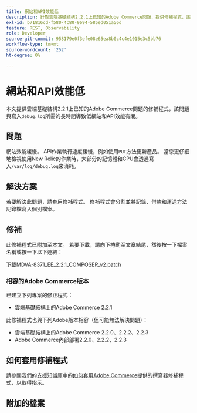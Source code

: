 ```yaml
---
title: 網站和API效能低
description: 針對雲端基礎結構2.2.1上已知的Adobe Commerce問題，提供修補程式，該問題與寫入「debug.log」所需的長時間導致低網站和API效能有關。
exl-id: b71816cd-f580-4c80-9694-585ed051a56d
feature: REST, Observability
role: Developer
source-git-commit: 958179e0f3efe08e65ea8b0c4c4e1015e3c5bb76
workflow-type: tm+mt
source-wordcount: '252'
ht-degree: 0%

---
```


# 網站和API效能低

本文提供雲端基礎結構2.2.1上已知的Adobe Commerce問題的修補程式，該問題與寫入`debug.log`所需的長時間導致低網站和API效能有關。

## 問題

網站效能緩慢。 API作業執行速度緩慢，例如使用`PUT`方法更新產品。 當您更仔細地檢視使用New Relic的作業時，大部分的記憶體和CPU會透過寫入`/var/log/debug.log`來消耗。

## 解決方案

若要解決此問題，請套用修補程式。 修補程式會分割並將記錄、付款和運送方法記錄檔寫入個別檔案。

## 修補

此修補程式已附加至本文。 若要下載，請向下捲動至文章結尾，然後按一下檔案名稱或按一下以下連結：

[下載MDVA-8371\_EE\_2.2.1\_COMPOSER\_v2.patch](assets/MDVA-8371_EE_2.2.1_COMPOSER_v2.patch.zip)

### 相容的Adobe Commerce版本

已建立下列專案的修正程式：

* 雲端基礎結構上的Adobe Commerce 2.2.1

此修補程式也與下列Adobe版本相容（但可能無法解決問題）：

* 雲端基礎結構上的Adobe Commerce 2.2.0、2.2.2、2.2.3
* Adobe Commerce內部部署2.2.0、2.2.2、2.2.3

## 如何套用修補程式

請參閱我們的支援知識庫中的[如何套用Adobe Commerce](/help/how-to/general/how-to-apply-a-composer-patch-provided-by-magento.md)提供的撰寫器修補程式，以取得指示。

## 附加的檔案
